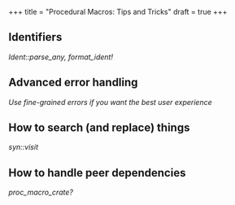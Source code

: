 +++
title = "Procedural Macros: Tips and Tricks"
draft = true
+++

## Identifiers

*Ident::parse_any, format_ident!*

## Advanced error handling

*Use fine-grained errors if you want the best user experience*

## How to search (and replace) things

*syn::visit*

## How to handle peer dependencies

*proc_macro_crate?*
